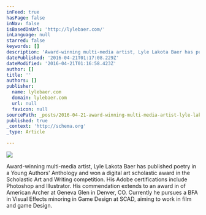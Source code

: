 ```yaml
---
inFeed: true
hasPage: false
inNav: false
isBasedOnUrl: 'http://lylebaer.com/'
inLanguage: null
starred: false
keywords: []
description: 'Award-winning multi-media artist, Lyle Lakota Baer has published poetry in a Young Authors’ Anthology and won a digital art scholastic award in the Scholastic Art and Writing competition. His Adobe certifications include Photoshop and Illustrator. His commendation extends to an award in of American Archer at Geneva Glen in Denver, CO. Currently he pursues a BFA in Visual Effects minoring in Game Design at SCAD, aiming to work in film and game Design.'
datePublished: '2016-04-21T01:17:08.229Z'
dateModified: '2016-04-21T01:16:58.423Z'
author: []
title: ''
authors: []
publisher:
  name: lylebaer.com
  domain: lylebaer.com
  url: null
  favicon: null
sourcePath: _posts/2016-04-21-award-winning-multi-media-artist-lyle-lakota-baer-has-publi.md
published: true
_context: 'http://schema.org'
_type: Article

---
```

![](https://the-grid-user-content.s3-us-west-2.amazonaws.com/3271ea26-012c-428e-8ea3-49ea7e8c27ca.jpg)

Award-winning multi-media artist, Lyle Lakota Baer has published poetry in a Young Authors' Anthology and won a digital art scholastic award in the Scholastic Art and Writing competition. His Adobe certifications include Photoshop and Illustrator. His commendation extends to an award in of American Archer at Geneva Glen in Denver, CO. Currently he pursues a BFA in Visual Effects minoring in Game Design at SCAD, aiming to work in film and game Design.